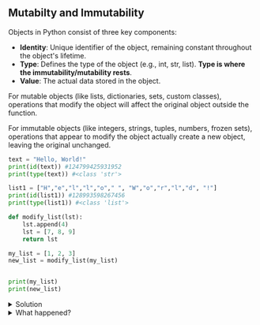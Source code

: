 ## Mutabilty and Immutability

Objects in Python consist of three key components:

* **Identity**: Unique identifier of the object, remaining constant throughout the object's lifetime. 
* **Type**: Defines the type of the object (e.g., int, str, list). **Type is where the immutability/mutability rests**.
* **Value**: The actual data stored in the object.

For mutable objects (like lists, dictionaries, sets, custom classes), operations that modify the object will affect the original object outside the function.

For immutable objects (like integers, strings, tuples, numbers, frozen sets), operations that appear to modify the object actually create a new object, leaving the original unchanged.

```python
text = "Hello, World!"
print(id(text)) #124799425931952
print(type(text)) #<class 'str'>

list1 = ["H","e","l","l","o"," ", "W","o","r","l","d", "!"]
print(id(list1)) #128993598267456
print(type(list1)) #<class 'list'>
```


```python
def modify_list(lst):
    lst.append(4)   
    lst = [7, 8, 9] 
    return lst      

my_list = [1, 2, 3]
new_list = modify_list(my_list) 


print(my_list) 
print(new_list)
```

<details>
<summary>Solution</summary>

```python
print(my_list) #[1,2,3,4]
print(new_list) #[7,8,9]
```

</details>

<details>
<summary>What happened?</summary>

```python
def modify_list(lst):
    lst.append(4)   #modifies "my_list" in place
    lst = [7, 8, 9] #list is reassigned
    return lst      #reassigned list is passed to new_list in the global scope

my_list = [1, 2, 3]
new_list = modify_list(my_list) #modify_list is called, passing my_list but reassigned list is returned and reassigned to new_list

print(my_list) #[1,2,3,4]
print(new_list) #[7,8,9]
```
</details>
